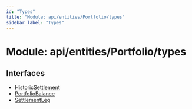 ```yaml
---
id: "Types"
title: "Module: api/entities/Portfolio/types"
sidebar_label: "Types"
---
```


# Module: api/entities/Portfolio/types

## Interfaces

- [HistoricSettlement](../../../../../interfaces/API/Entities/Portfolio/Types/HistoricSettlement/HistoricSettlement.md)
- [PortfolioBalance](../../../../../interfaces/API/Entities/Portfolio/Types/PortfolioBalance/PortfolioBalance.md)
- [SettlementLeg](../../../../../interfaces/API/Entities/Portfolio/Types/SettlementLeg/SettlementLeg.md)
